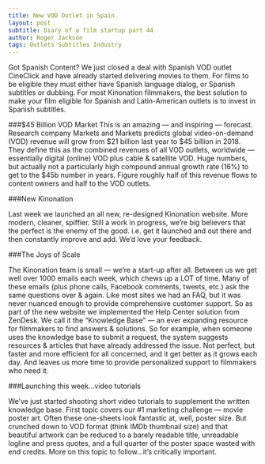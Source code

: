 ```yaml
---
title: New VOD Outlet in Spain
layout: post
subtitle: Diary of a film startup part 44
author: Roger Jackson
tags: Outlets Subtitles Industry
---
```


Got Spanish Content?
We just closed a deal with Spanish VOD outlet CineClick and have already started delivering movies to them. For films to be eligible they must either have Spanish language dialog, or Spanish subtitles or dubbing. For most Kinonation filmmakers, the best solution to make your film eligible for Spanish and Latin-American outlets is to invest in Spanish subtitles.

###$45 Billion VOD Market
This is an amazing — and inspiring — forecast. Research company Markets and Markets predicts global video-on-demand (VOD) revenue will grow from $21 billion last year to $45 billion in 2018. They define this as the combined revenues of all VOD outlets, worldwide — essentially digital (online) VOD plus cable & satellite VOD. Huge numbers, but actually not a particularly high compound annual growth rate (16%) to get to the $45b number in years. Figure roughly half of this revenue flows to content owners and half to the VOD outlets.

###New Kinonation

Last week we launched an all new, re-designed Kinonation website. More modern, cleaner, spiffier. Still a work in progress, we’re big believers that the perfect is the enemy of the good. i.e. get it launched and out there and then constantly improve and add. We’d love your feedback.

###The Joys of Scale

The Kinonation team is small — we’re a start-up after all. Between us we get well over 1000 emails each week, which chews up a LOT of time. Many of these emails (plus phone calls, Facebook comments, tweets, etc.) ask the same questions over & again. Like most sites we had an FAQ, but it was never nuanced enough to provide comprehensive customer support. So as part of the new website we implemented the Help Center solution from ZenDesk. We call it the “Knowledge Base” — an ever expanding resource for filmmakers to find answers & solutions. So for example, when someone uses the knowledge base to submit a request, the system suggests resources & articles that have already addressed the issue. Not perfect, but faster and more efficient for all concerned, and it get better as it grows each day. And leaves us more time to provide personalized support to filmmakers who need it.

###Launching this week…video tutorials

We’ve just started shooting short video tutorials to supplement the written knowledge base. First topic covers our #1 marketing challenge — movie poster art. Often these one-sheets look fantastic at, well, poster size. But crunched down to VOD format (think IMDb thumbnail size) and that beautiful artwork can be reduced to a barely readable title, unreadable logline and press quotes, and a full quarter of the poster space wasted with end credits. More on this topic to follow…it’s critically important.
